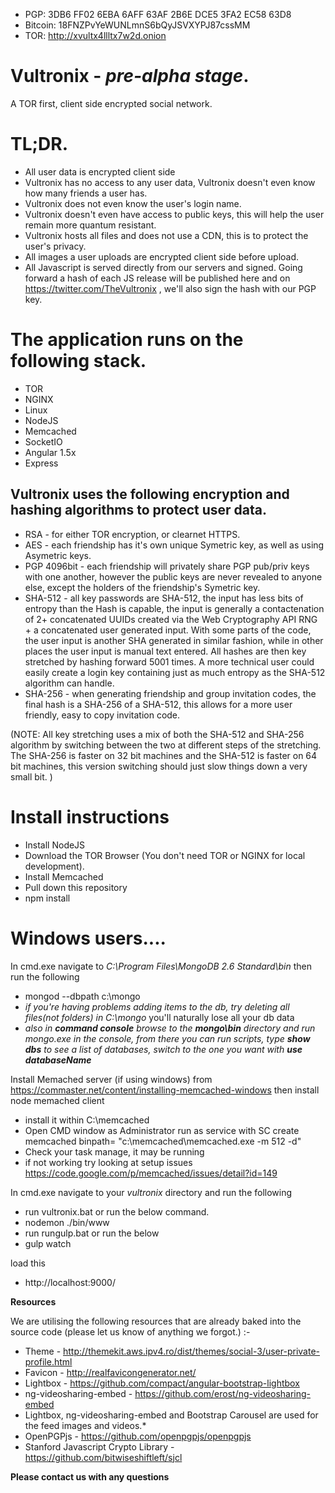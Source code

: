   * PGP: 3DB6 FF02 6EBA 6AFF 63AF 2B6E DCE5 3FA2 EC58 63D8
  * Bitcoin: 18FNZPvYeWUNLmnS6bQyJSVXYPJ87cssMM
  * TOR: http://xvultx4llltx7w2d.onion

# Vultronix - *pre-alpha stage*.
A TOR first, client side encrypted social network.

# TL;DR.
  * All user data is encrypted client side
  * Vultronix has no access to any user data, Vultronix doesn't even know how many friends a user has.
  * Vultronix does not even know the user's login name.
  * Vultronix doesn't even have access to public keys, this will help the user remain more quantum resistant.
  * Vultronix hosts all files and does not use a CDN, this is to protect the user's privacy.
  * All images a user uploads are encrypted client side before upload.
  * All Javascript is served directly from our servers and signed.  Going forward a hash of each JS release will be published here and on https://twitter.com/TheVultronix , we'll also sign the hash with our PGP key.

# The application runs on the following stack.
  * TOR
  * NGINX
  * Linux
  * NodeJS
  * Memcached
  * SocketIO
  * Angular 1.5x
  * Express

## Vultronix uses the following encryption and hashing algorithms to protect user data.

  * RSA - for either TOR encryption, or clearnet HTTPS.
  * AES - each friendship has it's own unique Symetric key, as well as using Asymetric keys.
  * PGP 4096bit - each friendship will privately share PGP pub/priv keys with one another, however the public keys are never revealed to anyone else, except the holders of the friendship's Symetric key.
  * SHA-512 - all key passwords are SHA-512, the input has less bits of entropy than the Hash is capable, the input is generally a contactenation of 2+ concatenated UUIDs created via the Web Cryptography API RNG + a concatenated user generated input.  With some parts of the code, the user input is another SHA generated in similar fashion, while in other places the user input is manual text entered.  All hashes are then key stretched by hashing forward 5001 times.  A more technical user could easily create a login key containing just as much entropy as the SHA-512 algorithm can handle.
  * SHA-256 - when generating friendship and group invitation codes, the final hash is a SHA-256 of a SHA-512, this allows for a more user friendly, easy to copy invitation code.


  (NOTE: All key stretching uses a mix of both the SHA-512 and SHA-256 algorithm by switching between the two at different steps of the stretching.  The SHA-256 is faster on 32 bit machines and the SHA-512 is faster on 64 bit machines, this version switching should just slow things down a very small bit.  )


# Install instructions
  * Install NodeJS
  * Download the TOR Browser (You don't need TOR or NGINX for local development).
  * Install Memcached
  * Pull down this repository
  * npm install


# Windows users....
In cmd.exe navigate to *C:\Program Files\MongoDB 2.6 Standard\bin* then run the following

* mongod --dbpath c:\mongo
* *if you're having problems adding items to the db, try deleting all files(not folders) in C:\mongo* you'll naturally lose all your db data
* *also in **command console** browse to the **mongo\bin** directory and run mongo.exe in the console, from there you can run scripts, type **show dbs** to see a list of databases, switch to the one you want with **use databaseName***

Install Memached server (if using windows) from https://commaster.net/content/installing-memcached-windows then install node memached client

* install it within C:\memcached
* Open CMD window as Administrator run as service with SC create memcached binpath= "c:\memcached\memcached.exe -m 512 -d"
* Check your task manage, it may be running
* if not working try looking at setup issues https://code.google.com/p/memcached/issues/detail?id=149

In cmd.exe navigate to your *vultronix* directory and run the following

* run vultronix.bat or run the below command.
* nodemon ./bin/www
* run rungulp.bat or run the below
* gulp watch

load this

* http://localhost:9000/


**Resources**

We are utilising the following resources that are already baked into the source code (please let us know of anything we forgot.) :-

* Theme                  - http://themekit.aws.ipv4.ro/dist/themes/social-3/user-private-profile.html
* Favicon                - http://realfavicongenerator.net/
* Lightbox               - https://github.com/compact/angular-bootstrap-lightbox
* ng-videosharing-embed  - https://github.com/erost/ng-videosharing-embed
* Lightbox, ng-videosharing-embed and Bootstrap Carousel are used for the feed images and videos.*
* OpenPGPjs - https://github.com/openpgpjs/openpgpjs
* Stanford Javascript Crypto Library - https://github.com/bitwiseshiftleft/sjcl

**Please contact us with any questions**
